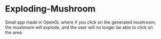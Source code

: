 # Exploding-Mushroom
Small app made in OpenGL where if you click on the generated mushroom, the mushroom will explode, and the user will no longer be able to click on the area.
